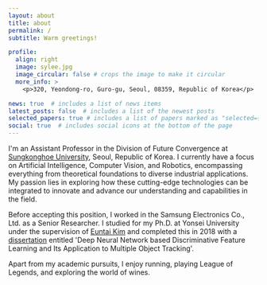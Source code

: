 ```yaml
---
layout: about
title: about
permalink: /
subtitle: Warm greetings!

profile:
  align: right
  image: sylee.jpg
  image_circular: false # crops the image to make it circular
  more_info: >
    <p>320, Yeondong-ro, Guro-gu, Seoul, 08359, Republic of Korea</p>

news: true  # includes a list of news items
latest_posts: false  # includes a list of the newest posts
selected_papers: true # includes a list of papers marked as "selected={true}"
social: true  # includes social icons at the bottom of the page
---
```


I'm an Assistant Professor in the Division of Future Convergence at [Sungkonghoe University](https://www.skhu.ac.kr/), Seoul, Republic of Korea. I currently have a focus on Artificial Intelligence, Computer Vision, and Robotics, encompassing everything from theoretical foundations to diverse industrial applications. My passion lies in exploring how these cutting-edge technologies can be integrated to innovate and advance our understanding and capabilities in the field.

Before accepting this position, I worked in the Samsung Electronics Co., Ltd. as a Senior Researcher. I studied for my Ph.D. at Yonsei University under the supervision of [Euntai Kim](https://cilab.yonsei.ac.kr/) and completed this in 2018 with a [dissertation](https://uml.yonsei.ac.kr/search/detail/CATTOT000001892463#) entitled 'Deep Neural Network based Discriminative Feature Learning and Its Application to Multiple Object Tracking'.

Apart from my academic pursuits, I enjoy running, playing League of Legends, and exploring the world of wines.